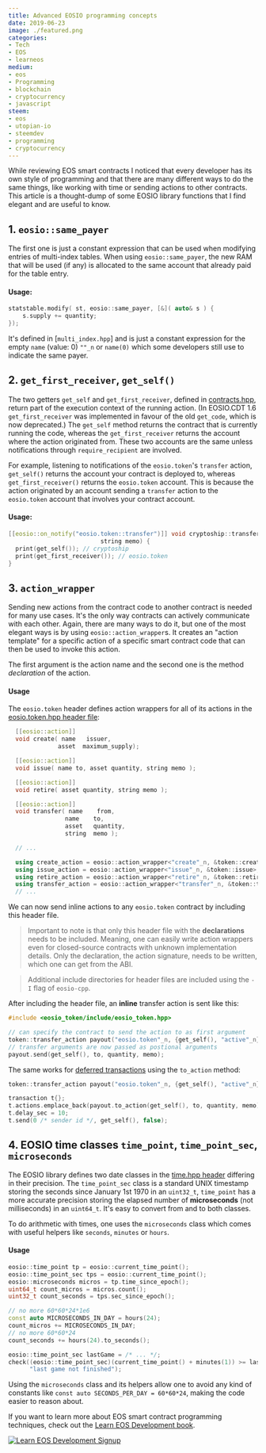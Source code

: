 ```yaml
---
title: Advanced EOSIO programming concepts
date: 2019-06-23
image: ./featured.png
categories:
- Tech
- EOS
- learneos
medium:
- eos
- Programming
- blockchain
- cryptocurrency
- javascript
steem:
- eos
- utopian-io
- steemdev
- programming
- cryptocurrency
---
```


While reviewing EOS smart contracts I noticed that every developer has its own style of programming and that there are many different ways to do the same things, like working with time or sending actions to other contracts.
This article is a thought-dump of some EOSIO library functions that I find elegant and are useful to know.

## 1. `eosio::same_payer`

The first one is just a constant expression that can be used when modifying entries of multi-index tables.
When using `eosio::same_payer`, the new RAM that will be used (if any) is allocated to the same account that already paid for the table entry.

#### Usage:

```cpp
statstable.modify( st, eosio::same_payer, [&]( auto& s ) {
    s.supply += quantity;
});
```

It's defined in [`multi_index.hpp`] and is just a constant expression for the empty `name` (value: 0) `""_n` or `name(0)` which some developers still use to indicate the same payer.

## 2. `get_first_receiver`, `get_self()`

The two getters `get_self` and `get_first_receiver`, defined in [contracts.hpp](https://github.com/EOSIO/eosio.cdt/blob/796ff8bee9a0fc864f665a0a4d018e0ff18ac383/libraries/eosiolib/contracts/eosio/contract.hpp#L47), return part of the execution context of the running action.
(In EOSIO.CDT 1.6 `get_first_receiver` was implemented in favour of the old `get_code`, which is now deprecated.)
The `get_self` method returns the contract that is currently running the code, whereas the `get_first_receiver` returns the account where the action originated from.
These two accounts are the same unless notifications through `require_recipient` are involved.

For example, listening to notifications of the `eosio.token`'s `transfer` action, `get_self()` returns the account your contract is deployed to, whereas `get_first_receiver()` returns the `eosio.token` account. This is because the action originated by an account sending a `transfer` action to the `eosio.token` account that involves your contract account.

#### Usage:

```cpp
[[eosio::on_notify("eosio.token::transfer")]] void cryptoship::transfer(name from, name to, const asset &quantity,
                          string memo) {
  print(get_self()); // cryptoship
  print(get_first_receiver()); // eosio.token
}
```

## 3. `action_wrapper`

Sending new actions from the contract code to another contract is needed for many use cases.
It's the only way contracts can actively communicate with each other.
Again, there are many ways to do it, but one of the most elegant ways is by using `eosio::action_wrapper`s.
It creates an "action template" for a specific action of a specific smart contract code that can then be used to invoke this action.

The first argument is the action name and the second one is the method _declaration_ of the action.

#### Usage

The `eosio.token` header defines action wrappers for all of its actions in the [eosio.token.hpp header file](https://github.com/EOSIO/eosio.contracts/blob/master/contracts/eosio.token/include/eosio.token/eosio.token.hpp):

```cpp
  [[eosio::action]]
  void create( name   issuer,
              asset  maximum_supply);

  [[eosio::action]]
  void issue( name to, asset quantity, string memo );

  [[eosio::action]]
  void retire( asset quantity, string memo );

  [[eosio::action]]
  void transfer( name    from,
                name    to,
                asset   quantity,
                string  memo );

  // ...

  using create_action = eosio::action_wrapper<"create"_n, &token::create>;
  using issue_action = eosio::action_wrapper<"issue"_n, &token::issue>;
  using retire_action = eosio::action_wrapper<"retire"_n, &token::retire>;
  using transfer_action = eosio::action_wrapper<"transfer"_n, &token::transfer>;
  // ...
```

We can now send inline actions to any `eosio.token` contract by including this header file.

> Important to note is that only this header file with the **declarations** needs to be included. Meaning, one can easily write action wrappers even for closed-source contracts with unknown implementation details. Only the declaration, the action signature, needs to be written, which one can get from the ABI.

> Additional include directories for header files are included using the `-I` flag of `eosio-cpp`.

After including the header file, an **inline** transfer action is sent like this:

```cpp
#include <eosio_token/include/eosio_token.hpp>

// can specify the contract to send the action to as first argument
token::transfer_action payout("eosio.token"_n, {get_self(), "active"_n});
// transfer arguments are now passed as postional arguments
payout.send(get_self(), to, quantity, memo);
```

The same works for [deferred transactions](/deferred-transactions-on-eos/) using the `to_action` method:

```cpp
token::transfer_action payout("eosio.token"_n, {get_self(), "active"_n});

transaction t{};
t.actions.emplace_back(payout.to_action(get_self(), to, quantity, memo));
t.delay_sec = 10;
t.send(0 /* sender id */, get_self(), false);
```

## 4. EOSIO time classes `time_point`, `time_point_sec`, `microseconds`

The EOSIO library defines two date classes in the [time.hpp header](https://github.com/EOSIO/eosio.cdt/blob/796ff8bee9a0fc864f665a0a4d018e0ff18ac383/libraries/eosiolib/time.hpp) differing in their precision. The `time_point_sec` class is a standard UNIX timestamp storing the seconds since January 1st 1970 in an `uint32_t`, `time_point` has a more accurate precision storing the elapsed number of **microseconds** (not milliseconds) in an `uint64_t`.
It's easy to convert from and to both classes.

To do arithmetic with times, one uses the `microseconds` class which comes with useful helpers like `seconds`, `minutes` or `hours`.

#### Usage

```cpp
eosio::time_point tp = eosio::current_time_point();
eosio::time_point_sec tps = eosio::current_time_point();
eosio::microseconds micros = tp.time_since_epoch();
uint64_t count_micros = micros.count();
uint32_t count_seconds = tps.sec_since_epoch();

// no more 60*60*24*1e6
const auto MICROSECONDS_IN_DAY = hours(24);
count_micros += MICROSECONDS_IN_DAY;
// no more 60*60*24
count_seconds += hours(24).to_seconds();

eosio::time_point_sec lastGame = /* ... */;
check((eosio::time_point_sec)(current_time_point() + minutes(1)) >= lastGame,
      "last game not finished");
```

Using the `microseconds` class and its helpers allow one to avoid any kind of constants like `const auto SECONDS_PER_DAY = 60*60*24`, making the code easier to reason about.

If you want to learn more about EOS smart contract programming techniques, check out the [Learn EOS Development book](https://learneos.dev).

[![Learn EOS Development Signup](https://cmichel.io/images/learneos_subscribe.png)](https://learneos.dev#modal)

